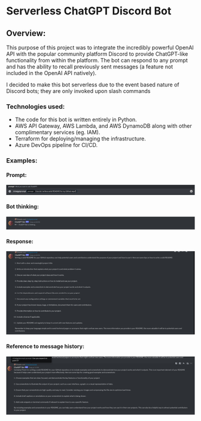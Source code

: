 # Serverless ChatGPT Discord Bot

## Overview:
This purpose of this project was to integrate the incredibly powerful OpenAI API with the popular community platform Discord to provide ChatGPT-like functionality from within the platform. The bot can respond to any prompt and has the ability to recall previously sent messages (a feature not included in the OpenAI API natively).

I decided to make this bot serverless due to the event based nature of Discord bots; they are only invoked upon slash commands

### Technologies used:
- The code for this bot is written entirely in Python.
- AWS API Gateway, AWS Lambda, and AWS DynamoDB along with other complimentary services (eg. IAM).
- Terraform for deploying/managing the infrastructure.
- Azure DevOps pipeline for CI/CD.


### Examples:
#### Prompt:
![Alt text](README_ASSETS/Prompt.png)

#### Bot thinking:
![Alt text](README_ASSETS/Thinking.png)

#### Response:
![Alt text](README_ASSETS/response.png)

#### Reference to message history:
![Alt text](README_ASSETS/message_history.png)
